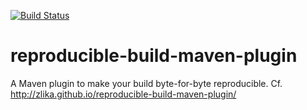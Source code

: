 [![Build Status](https://travis-ci.org/Zlika/reproducible-build-maven-plugin.svg?branch=master)](https://travis-ci.org/Zlika/reproducible-build-maven-plugin)

# reproducible-build-maven-plugin
A Maven plugin to make your build byte-for-byte reproducible.
Cf. http://zlika.github.io/reproducible-build-maven-plugin/
